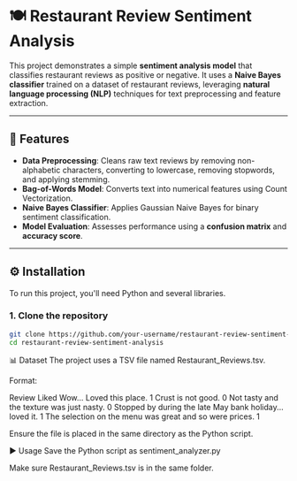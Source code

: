 # 🍽️ Restaurant Review Sentiment Analysis

This project demonstrates a simple **sentiment analysis model** that classifies restaurant reviews as positive or negative. It uses a **Naive Bayes classifier** trained on a dataset of restaurant reviews, leveraging **natural language processing (NLP)** techniques for text preprocessing and feature extraction.

---

## 🚀 Features

- **Data Preprocessing**: Cleans raw text reviews by removing non-alphabetic characters, converting to lowercase, removing stopwords, and applying stemming.
- **Bag-of-Words Model**: Converts text into numerical features using Count Vectorization.
- **Naive Bayes Classifier**: Applies Gaussian Naive Bayes for binary sentiment classification.
- **Model Evaluation**: Assesses performance using a **confusion matrix** and **accuracy score**.

---

## ⚙️ Installation

To run this project, you'll need Python and several libraries.

### 1. Clone the repository
```bash
git clone https://github.com/your-username/restaurant-review-sentiment-analysis.git
cd restaurant-review-sentiment-analysis
 ```
📊 Dataset
The project uses a TSV file named Restaurant_Reviews.tsv.

Format:

Review	Liked
Wow... Loved this place.	1
Crust is not good.	0
Not tasty and the texture was just nasty.	0
Stopped by during the late May bank holiday... loved it.	1
The selection on the menu was great and so were prices.	1

Ensure the file is placed in the same directory as the Python script.

▶️ Usage
Save the Python script as sentiment_analyzer.py

Make sure Restaurant_Reviews.tsv is in the same folder.
